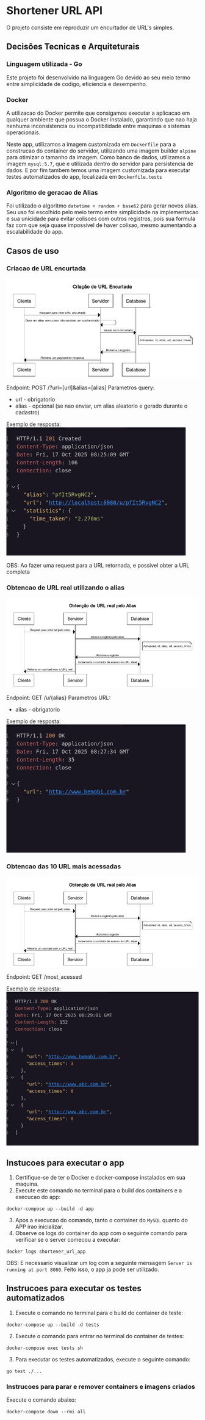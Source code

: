 # Shortener URL API
O projeto consiste em reproduzir um encurtador de URL's simples.

## Decisões Tecnicas e Arquiteturais

### Linguagem utilizada - Go
Este projeto foi desenvolvido na linguagem Go devido ao seu meio termo entre simplicidade de codigo, eficiencia e desempenho.

### Docker
A utilizacao do Docker permite que consigamos executar a aplicacao em qualquer ambiente que possua o Docker instalado, garantindo que nao haja nenhuma inconsistencia ou incompatibilidade entre maquinas e sistemas operacionais.

Neste app, utilizamos a imagem customizada em `Dockerfile` para a construcao do container do servidor, utilizando uma imagem builder `alpine` para otimizar o tamanho da imagem. Como banco de dados, utilizamos a imagem `mysql:5.7`, que e utilizada dentro do servidor para persistencia de dados. E por fim tambem temos uma imagem customizada para executar testes automatizados do app, localizada em `Dockerfile.tests`

### Algoritmo de geracao de Alias
Foi utilizado o algoritmo `datetime + random + base62` para gerar novos alias. Seu uso foi escolhido pelo meio termo entre simplicidade na implementacao e sua unicidade para evitar colisoes com outros registros, pois sua formula faz com que seja quase impossivel de haver colisao, mesmo aumentando a escalabilidade do app.

## Casos de uso

### Criacao de URL encurtada
![diagrama de criacao de URL encurtada](/docs/img/create_case_diagram.png)

Endpoint: POST /?url=[url]&alias=[alias]
Parametros query:
* url - obrigatorio
* alias - opcional (se nao enviar, um alias aleatorio e gerado durante o cadastro)

Exemplo de resposta:
![exemplo de criacao de URL encurtada](/docs/img/create_response_example.png)


OBS: Ao fazer uma request para a URL retornada, e possivel obter a URL completa

### Obtencao de URL real utilizando o alias
![diagrama de Obtencao de URL real utilizando o alias](/docs/img/retrieve_by_alias_case_diagram.png)

Endpoint: GET /u/{alias}
Parametros URL:
* alias - obrigatorio

Exemplo de resposta:
![exemplo de resposta da Obtencao de URL real utilizando o alias](/docs/img/retrieve_by_alias_response_example.png)

### Obtencao das 10 URL mais acessadas
![diagrama de Obtencao de URL real utilizando o alias](/docs/img/retrieve_by_alias_case_diagram.png)

Endpoint: GET /most_acessed

Exemplo de resposta:
![exemplo de Obtencao das 10 URL mais acessadas](/docs/img/retrieve_10_most_accessed_urls_response_example.png)


## Instucoes para executar o app
1. Certifique-se de ter o Docker e docker-compose instalados em sua maquina.
2. Execute este comando no terminal para o build dos containers e a execucao do app:
```shell
docker-compose up --build -d app
```

3. Apos a execucao do comando, tanto o container do `MySQL` quanto do APP irao inicializar.
4. Observe os logs do container do app com o seguinte comando para verificar se o server comecou a executar:
```shell
docker logs shortener_url_app
```

OBS: E necessario visualizar um log com a seguinte mensagem `Server is running at port 8080`. Feito isso, o app ja pode ser utilizado.

## Instrucoes para executar os testes automatizados
1. Execute o comando no terminal para o build do container de teste:
```shell
docker-compose up --build -d tests
```
2. Execute o comando para entrar no terminal do container de testes:
```shell
docker-compose exec tests sh
```

3. Para executar os testes automatizados, execute o seguinte comando:
```shell
go test ./...
```

### Instrucoes para parar e remover containers e imagens criados
Execute o comando abaixo:
```shell
docker-compose down --rmi all
```